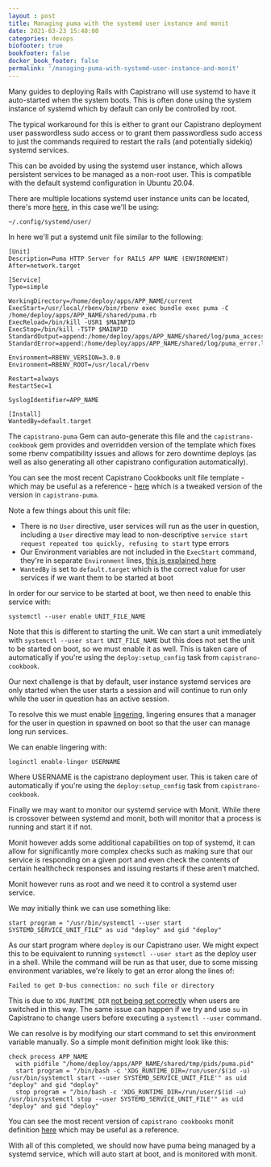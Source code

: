 ```yaml
---
layout : post
title: Managing puma with the systemd user instance and monit
date: 2021-03-23 15:40:00
categories: devops
biofooter: true
bookfooter: false
docker_book_footer: false
permalink: '/managing-puma-with-systemd-user-instance-and-monit'
---
```


Many guides to deploying Rails with Capistrano will use systemd to have it auto-started when the system boots. This is often done using the system instance of systemd which by default can only be controlled by root.

The typical workaround for this is either to grant our Capistrano deployment user passwordless sudo access or to grant them passwordless sudo access to just the commands required to restart the rails (and potentially sidekiq) systemd services.

This can be avoided by using the systemd user instance, which allows persistent services to be managed as a non-root user. This is compatible with the default systemd configuration in Ubuntu 20.04.

<!--more-->

There are multiple locations systemd user instance units can be located, there's more [here](https://wiki.archlinux.org/index.php/systemd/User), in this case we'll be using: 

```
~/.config/systemd/user/
```

In here we'll put a systemd unit file similar to the following:

```
[Unit]
Description=Puma HTTP Server for RAILS APP NAME (ENVIRONMENT)
After=network.target

[Service]
Type=simple

WorkingDirectory=/home/deploy/apps/APP_NAME/current
ExecStart=/usr/local/rbenv/bin/rbenv exec bundle exec puma -C /home/deploy/apps/APP_NAME/shared/puma.rb
ExecReload=/bin/kill -USR1 $MAINPID
ExecStop=/bin/kill -TSTP $MAINPID
StandardOutput=append:/home/deploy/apps/APP_NAME/shared/log/puma_access.log
StandardError=append:/home/deploy/apps/APP_NAME/shared/log/puma_error.log

Environment=RBENV_VERSION=3.0.0
Environment=RBENV_ROOT=/usr/local/rbenv

Restart=always
RestartSec=1

SyslogIdentifier=APP_NAME

[Install]
WantedBy=default.target
```

The `capistrano-puma` Gem can auto-generate this file and the `capistrano-cookbook` gem provides and overridden version of the template which fixes some rbenv compatibility issues and allows for zero downtime deploys (as well as also generating all other capistrano configuration automatically).

You can see the most recent Capistrano Cookbooks unit file template - which may be useful as a reference - [here](https://github.com/TalkingQuickly/capistrano-cookbook/blob/master/lib/generators/capistrano/reliably_deploying_rails/templates/puma.service.erb) which is a tweaked version of the version in `capistrano-puma`.

Note a few things about this unit file:

- There is no `User` directive, user services will run as the user in question, including a `User` directive may lead to non-descriptive `service start request repeated too quickly, refusing to start` type errors
- Our Environment variables are not included in the `ExecStart` command, they're in separate `Environment` lines, [this is explained here](http://www.talkingquickly.co.uk/capistrano-puma-neither-valid-executable-nor-absolute-path)
- `WantedBy` is set to `default.target` which is the correct value for user services if we want them to be started at boot

In order for our service to be started at boot, we then need to enable this service with:

```
systemctl --user enable UNIT_FILE_NAME
```

Note that this is different to starting the unit. We can start a unit immediately with `systemctl --user start UNIT_FILE_NAME` but this does not set the unit to be started on boot, so we must enable it as well. This is taken care of automatically if you're using the `deploy:setup_config` task from `capistrano-cookbook`.

Our next challenge is that by default, user instance systemd services are only started when the user starts a session and will continue to run only while the user in question has an active session.

To resolve this we must enable [lingering](http://manpages.ubuntu.com/manpages/xenial/man1/loginctl.1.html), lingering ensures that a manager for the user in question in spawned on boot so that the user can manage long run services.

We can enable lingering with:

```
loginctl enable-linger USERNAME
```

Where USERNAME is the capistrano deployment user. This is taken care of automatically if you're using the `deploy:setup_config` task from `capistrano-cookbook`.

Finally we may want to monitor our systemd service with Monit. While there is crossover between systemd and monit, both will monitor that a process is running and start it if not.

Monit however adds some additional capabilities on top of systemd, it can allow for significantly more complex checks such as making sure that our service is responding on a given port and even check the contents of certain healthcheck responses and issuing restarts if these aren't matched.

Monit however runs as root and we need it to control a systemd user service.

We may initially think we can use something like:

```
start program = "/usr/bin/systemctl --user start SYSTEMD_SERVICE_UNIT_FILE" as uid "deploy" and gid "deploy"
```

As our start program where `deploy` is our Capistrano user. We might expect this to be equivalent to running `systemctl --user start` as the deploy user in a shell. While the command will be run as that user, due to some missing environment variables, we're likely to get an error along the lines of:

```
Failed to get D-bus connection: no such file or directory
```

This is due to `XDG_RUNTIME_DIR` [not being set correctly](https://serverfault.com/questions/936985/cannot-use-systemctl-user-due-to-failed-to-get-d-bus-connection-permission) when users are switched in this way. The same issue can happen if we try and use `su` in Capistrano to change users before executing a `systemctl --user` command.

We can resolve is by modifying our start command to set this environment variable manually. So a simple monit definition might look like this:

```
check process APP_NAME
  with pidfile "/home/deploy/apps/APP_NAME/shared/tmp/pids/puma.pid"
  start program = "/bin/bash -c 'XDG_RUNTIME_DIR=/run/user/$(id -u) /usr/bin/systemctl start --user SYSTEMD_SERVICE_UNIT_FILE'" as uid "deploy" and gid "deploy"
  stop program = "/bin/bash -c 'XDG_RUNTIME_DIR=/run/user/$(id -u) /usr/bin/systemctl stop --user SYSTEMD_SERVICE_UNIT_FILE'" as uid "deploy" and gid "deploy"
```

You can see the most recent version of `capistrano cookbooks` monit definition [here](https://github.com/TalkingQuickly/capistrano-cookbook/blob/master/lib/generators/capistrano/reliably_deploying_rails/templates/puma_monit.conf.erb) which may be useful as a reference.

With all of this completed, we should now have puma being managed by a systemd service, which will auto start at boot, and is monitored with monit.